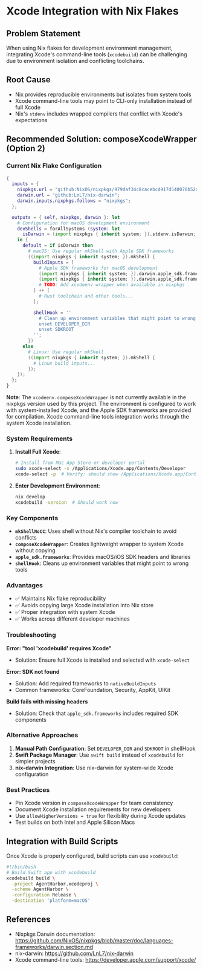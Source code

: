 # Xcode Integration with Nix Flakes

## Problem Statement

When using Nix flakes for development environment management, integrating Xcode's command-line tools (`xcodebuild`) can be challenging due to environment isolation and conflicting toolchains.

## Root Cause

- Nix provides reproducible environments but isolates from system tools
- Xcode command-line tools may point to CLI-only installation instead of full Xcode
- Nix's `stdenv` includes wrapped compilers that conflict with Xcode's expectations

## Recommended Solution: composeXcodeWrapper (Option 2)

### Current Nix Flake Configuration

```nix
{
  inputs = {
    nixpkgs.url = "github:NixOS/nixpkgs/979daf34c8cacebcd917d540070b52a3c2b9b16e";
    darwin.url = "github:LnL7/nix-darwin";
    darwin.inputs.nixpkgs.follows = "nixpkgs";
  };

  outputs = { self, nixpkgs, darwin }: let
    # Configuration for macOS development environment
    devShells = forAllSystems (system: let
      isDarwin = (import nixpkgs { inherit system; }).stdenv.isDarwin;
    in {
      default = if isDarwin then
        # macOS: Use regular mkShell with Apple SDK frameworks
        ((import nixpkgs { inherit system; }).mkShell {
          buildInputs = [
            # Apple SDK frameworks for macOS development
            (import nixpkgs { inherit system; }).darwin.apple_sdk.frameworks.CoreFoundation
            (import nixpkgs { inherit system; }).darwin.apple_sdk.frameworks.Security
            # TODO: Add xcodeenv wrapper when available in nixpkgs
          ] ++ [
            # Rust toolchain and other tools...
          ];

          shellHook = ''
            # Clean up environment variables that might point to wrong tools
            unset DEVELOPER_DIR
            unset SDKROOT
          '';
        })
      else
        # Linux: Use regular mkShell
        ((import nixpkgs { inherit system; }).mkShell {
          # Linux build inputs...
        });
    });
  };
}
```

**Note**: The `xcodeenv.composeXcodeWrapper` is not currently available in the nixpkgs version used by this project. The environment is configured to work with system-installed Xcode, and the Apple SDK frameworks are provided for compilation. Xcode command-line tools integration works through the system Xcode installation.

### System Requirements

1. **Install Full Xcode**:

   ```bash
   # Install from Mac App Store or developer portal
   sudo xcode-select -s /Applications/Xcode.app/Contents/Developer
   xcode-select -p  # Verify: should show /Applications/Xcode.app/Contents/Developer
   ```

2. **Enter Development Environment**:
   ```bash
   nix develop
   xcodebuild -version  # Should work now
   ```

### Key Components

- **`mkShellNoCC`**: Uses shell without Nix's compiler toolchain to avoid conflicts
- **`composeXcodeWrapper`**: Creates lightweight wrapper to system Xcode without copying
- **`apple_sdk.frameworks`**: Provides macOS/iOS SDK headers and libraries
- **`shellHook`**: Cleans up environment variables that might point to wrong tools

### Advantages

- ✅ Maintains Nix flake reproducibility
- ✅ Avoids copying large Xcode installation into Nix store
- ✅ Proper integration with system Xcode
- ✅ Works across different developer machines

### Troubleshooting

**Error: "tool 'xcodebuild' requires Xcode"**

- Solution: Ensure full Xcode is installed and selected with `xcode-select`

**Error: SDK not found**

- Solution: Add required frameworks to `nativeBuildInputs`
- Common frameworks: CoreFoundation, Security, AppKit, UIKit

**Build fails with missing headers**

- Solution: Check that `apple_sdk.frameworks` includes required SDK components

### Alternative Approaches

1. **Manual Path Configuration**: Set `DEVELOPER_DIR` and `SDKROOT` in shellHook
2. **Swift Package Manager**: Use `swift build` instead of `xcodebuild` for simpler projects
3. **nix-darwin Integration**: Use nix-darwin for system-wide Xcode configuration

### Best Practices

- Pin Xcode version in `composeXcodeWrapper` for team consistency
- Document Xcode installation requirements for new developers
- Use `allowHigherVersions = true` for flexibility during Xcode updates
- Test builds on both Intel and Apple Silicon Macs

## Integration with Build Scripts

Once Xcode is properly configured, build scripts can use `xcodebuild`:

```bash
#!/bin/bash
# Build Swift app with xcodebuild
xcodebuild build \
  -project AgentHarbor.xcodeproj \
  -scheme AgentHarbor \
  -configuration Release \
  -destination 'platform=macOS'
```

## References

- Nixpkgs Darwin documentation: <https://github.com/NixOS/nixpkgs/blob/master/doc/languages-frameworks/darwin.section.md>
- nix-darwin: <https://github.com/LnL7/nix-darwin>
- Xcode command-line tools: <https://developer.apple.com/support/xcode/>

